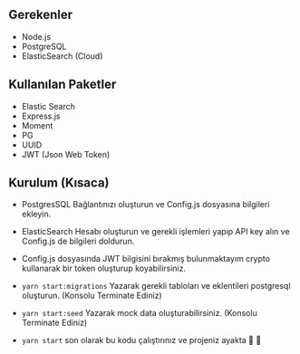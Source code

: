 ## Gerekenler

- Node.js
- PostgreSQL
- ElasticSearch (Cloud)

## Kullanılan Paketler

- Elastic Search
- Express.js
- Moment
- PG
- UUID
- JWT (Json Web Token)

## Kurulum (Kısaca)

- PostgresSQL Bağlantınızı oluşturun ve Config.js dosyasına bilgileri ekleyin.
- ElasticSearch Hesabı oluşturun ve gerekli işlemleri yapıp API key alın ve Config.js de bilgileri doldurun.
- Config.js dosyasında JWT bilgisini bırakmış bulunmaktayım crypto kullanarak bir token oluşturup koyabilirsiniz.

- `yarn start:migrations` Yazarak gerekli tabloları ve eklentileri postgresql oluşturun. (Konsolu Terminate Ediniz)
- `yarn start:seed` Yazarak mock data oluşturabilirsiniz. (Konsolu Terminate Ediniz)
- `yarn start` son olarak bu kodu çalıştırınız ve projeniz ayakta 🎉 🎉